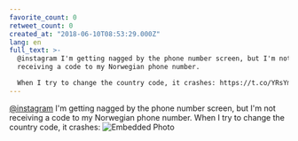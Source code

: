 ```yaml
---
favorite_count: 0
retweet_count: 0
created_at: "2018-06-10T08:53:29.000Z"
lang: en
full_text: >-
  @instagram I'm getting nagged by the phone number screen, but I'm not
  receiving a code to my Norwegian phone number. 

  When I try to change the country code, it crashes: https://t.co/YRsYmPipb1
---
```


[@instagram](https://twitter.com/instagram) I'm getting nagged by the phone
number screen, but I'm not receiving a code to my Norwegian phone number. When I
try to change the country code, it crashes:
![Embedded Photo](https://twitter-media-coderbyheart.s3.eu-north-1.amazonaws.com/1005734687170547712-DfUWXSYW0AABq1Z.jpg)
